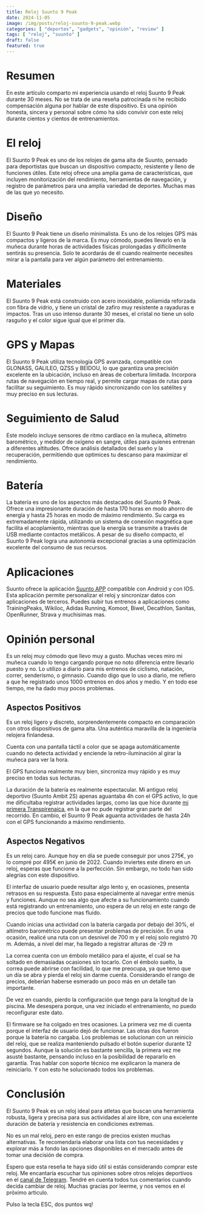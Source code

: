 ```yaml
---
title: Reloj Suunto 9 Peak
date: 2024-11-05
image: /img/posts/reloj-suunto-9-peak.webp
categories: [ "deportes", "gadgets", "opinión", "review" ]
tags: [ "reloj", "suunto" ]
draft: false
featured: true
---
```


# Resumen

En este artículo comparto mi experiencia usando el reloj Suunto 9 Peak durante 30 meses. No se trata de una reseña patrocinada ni he recibido compensación alguna por hablar de este dispositivo. Es una opinión honesta, sincera y personal sobre cómo ha sido convivir con este reloj durante cientos y cientos de entrenamientos.

# El reloj

El Suunto 9 Peak es uno de los relojes de gama alta de Suunto, pensado para deportistas que buscan un dispositivo compacto, resistente y lleno de funciones útiles. Este reloj ofrece una amplia gama de características, que incluyen monitorización del rendimiento, herramientas de navegación, y registro de parámetros para una amplia variedad de deportes. Muchas mas de las que yo necesito.

# Diseño

El Suunto 9 Peak tiene un diseño minimalista. Es uno de los relojes GPS más compactos y ligeros de la marca. Es muy cómodo, puedes llevarlo en la muñeca durante horas de actividades físicas prolongadas y difícilmente sentirás su presencia. Solo te acordarás de él cuando realmente necesites mirar a la pantalla para ver algún parámetro del entrenamiento.

# Materiales

El Suunto 9 Peak está construido con acero inoxidable, poliamida reforzada con fibra de vidrio, y tiene un cristal de zafiro muy resistente a rayaduras e impactos. Tras un uso intenso durante 30 meses, el cristal no tiene un solo rasguño y el color sigue igual que el primer día.

# GPS y Mapas

El Suunto 9 Peak utiliza tecnología GPS avanzada, compatible con GLONASS, GALILEO, QZSS y BEIDOU, lo que garantiza una precisión excelente en la ubicación, incluso en áreas de cobertura limitada. Incorpora rutas de navegación en tiempo real, y permite cargar mapas de rutas para facilitar su seguimiento. Es muy rápido sincronizando con los satélites y muy preciso en sus lecturas.

# Seguimiento de Salud

Este modelo incluye sensores de ritmo cardíaco en la muñeca, altímetro barométrico, y medidor de oxígeno en sangre, útiles para quienes entrenan a diferentes altitudes. Ofrece análisis detallados del sueño y la recuperación, permitiendo que optimices tu descanso para maximizar el rendimiento.

# Batería

La batería es uno de los aspectos más destacados del Suunto 9 Peak. Ofrece una impresionante duración de hasta 170 horas en modo ahorro de energía y hasta 25 horas en modo de máximo rendimiento. Su carga es extremadamente rápida, utilizando un sistema de conexión magnética que facilita el acoplamiento, mientras que la energía se transmite a través de USB mediante contactos metálicos. A pesar de su diseño compacto, el Suunto 9 Peak logra una autonomía excepcional gracias a una optimización excelente del consumo de sus recursos.

# Aplicaciones

Suunto ofrece la aplicación [Suunto APP](https://www.suunto.com/es-es/suunto-app/app-suunto-2022/) compatible con Android y con IOS. Esta aplicación permite personalizar el reloj y sincronizar datos con aplicaciones de terceros. Puedes subir tus entrenos a aplicaciones como TrainingPeaks, Wikiloc, Adidas Running, Komoot, Biwel, Decathlon, Sanitas, OpenRunner, Strava y muchísimas mas.

# Opinión personal

Es un reloj muy cómodo que llevo muy a gusto. Muchas veces miro mi muñeca cuando lo tengo cargando porque no noto diferencia entre llevarlo puesto y no. Lo utilizo a diario para mis entrenos de ciclismo, natación, correr, senderismo, o gimnasio. Cuando digo que lo uso a diario, me refiero a que he registrado unos 1000 entrenos en dos años y medio. Y en todo ese tiempo, me ha dado muy pocos problemas.

## Aspectos Positivos

Es un reloj ligero y discreto, sorprendentemente compacto en comparación con otros dispositivos de gama alta. Una auténtica maravilla de la ingeniería relojera finlandesa.

Cuenta con una pantalla táctil a color que se apaga automáticamente cuando no detecta actividad y enciende la retro-iluminación al girar la muñeca para ver la hora.

El GPS funciona realmente muy bien, sincroniza muy rápido y es muy preciso en todas sus lecturas.

La duración de la batería es realmente espectacular. Mi antiguo reloj deportivo (Suunto Ambit 2S) apenas aguantaba 4h con el GPS activo, lo que me dificultaba registrar actividades largas, como las que hice durante [mi primera Transpirenaica](/post/2024/mi-primera-transpirenaica), en la que no pude registrar gran parte del recorrido. En cambio, el Suunto 9 Peak aguanta actividades de hasta 24h con el GPS funcionando a máximo rendimiento.

## Aspectos Negativos

Es un reloj caro. Aunque hoy en día se puede conseguir por unos 275€, yo lo compré por 495€ en junio de 2022. Cuando inviertes este dinero en un reloj, esperas que funcione a la perfección. Sin embargo, no todo han sido alegrías con este dispositivo.

El interfaz de usuario puede resultar algo lento y, en ocasiones, presenta retrasos en su respuesta. Esto pasa especialmente al navegar entre menús y funciones. Aunque no sea algo que afecte a su funcionamiento cuando está registrando un entrenamiento, uno espera de un reloj en este rango de precios que todo funcione mas fluido.

Cuando inicias una actividad con la batería cargada por debajo del 30%, el altímetro barométrico puede presentar problemas de precisión. En una ocasión, realicé una ruta con un desnivel de 700 m y el reloj solo registró 70 m. Además, a nivel del mar, ha llegado a registrar alturas de -29 m

La correa cuenta con un émbolo metálico para el ajuste, el cual se ha soltado en demasiadas ocasiones sin tocarlo. Con el émbolo suelto, la correa puede abrirse con facilidad, lo que me preocupa, ya que temo que un día se abra y pierda el reloj sin darme cuenta. Considerando el rango de precios, deberían haberse esmerado un poco más en un detalle tan importante.

De vez en cuando, pierdo la configuración que tengo para la longitud de la piscina. Me desespera porque, una vez iniciado el entrenamiento, no puedo reconfigurar este dato.

El firmware se ha colgado en tres ocasiones. La primera vez me di cuenta porque el interfaz de usuario dejó de funcionar. Las otras dos fueron porque la batería no cargaba. Los problemas se solucionan con un reinicio del reloj, que se realiza manteniendo pulsado el botón superior durante 12 segundos. Aunque la solución es bastante sencilla, la primera vez me asusté bastante, pensando incluso en la posibilidad de repararlo en garantía. Tras hablar con soporte técnico me explicaron la manera de reiniciarlo. Y con esto he solucionado todos los problemas.

# Conclusión

El Suunto 9 Peak es un reloj ideal para atletas que buscan una herramienta robusta, ligera y precisa para sus actividades al aire libre, con una excelente duración de batería y resistencia en condiciones extremas.

No es un mal reloj, pero en este rango de precios existen muchas alternativas. Te recomendaría elaborar una lista con tus necesidades y explorar más a fondo las opciones disponibles en el mercado antes de tomar una decisión de compra.

Espero que esta reseña te haya sido útil si estás considerando comprar este reloj. Me encantaría escuchar tus opiniones sobre otros relojes deportivos en el [canal de Telegram](https://t.me/lateclaescape). Tendré en cuenta todos tus comentarios cuando decida cambiar de reloj. Muchas gracias por leerme, y nos vemos en el próximo articulo.

Pulso la tecla ESC, dos puntos wq!
